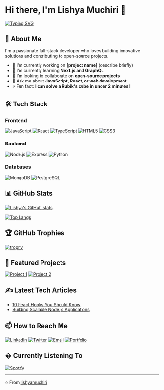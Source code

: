 # Hi there, I'm Lishya Muchiri 👋

[![Typing SVG](https://readme-typing-svg.herokuapp.com?font=Fira+Code&pause=1000&color=FF7F50&width=435&lines=Full+Stack+Developer;Open+Source+Enthusiast;Tech+Writer)](https://media1.giphy.com/media/v1.Y2lkPTc5MGI3NjExZWRjbGQ2M3BwZWRzNmo5ZmUxdThuNXY3azIzZTFhNHh2djFlcXZ1OCZlcD12MV9pbnRlcm5hbF9naWZfYnlfaWQmY3Q9Zw/SA3x5u69Z3SWzghNrU/giphy.gif)

## 🚀 About Me

I'm a passionate full-stack developer who loves building innovative solutions and contributing to open-source projects. 

- 🔭 I'm currently working on **[project name]** (describe briefly)
- 🌱 I'm currently learning **Next.js and GraphQL**
- 👯 I'm looking to collaborate on **open-source projects**
- 💬 Ask me about **JavaScript, React, or web development**
- ⚡ Fun fact: **I can solve a Rubik's cube in under 2 minutes!**

## 🛠️ Tech Stack

### Frontend
![JavaScript](https://img.shields.io/badge/-JavaScript-F7DF1E?style=flat-square&logo=javascript&logoColor=black)
![React](https://img.shields.io/badge/-React-61DAFB?style=flat-square&logo=react&logoColor=black)
![TypeScript](https://img.shields.io/badge/-TypeScript-3178C6?style=flat-square&logo=typescript&logoColor=white)
![HTML5](https://img.shields.io/badge/-HTML5-E34F26?style=flat-square&logo=html5&logoColor=white)
![CSS3](https://img.shields.io/badge/-CSS3-1572B6?style=flat-square&logo=css3&logoColor=white)

### Backend
![Node.js](https://img.shields.io/badge/-Node.js-339933?style=flat-square&logo=node.js&logoColor=white)
![Express](https://img.shields.io/badge/-Express-000000?style=flat-square&logo=express&logoColor=white)
![Python](https://img.shields.io/badge/-Python-3776AB?style=flat-square&logo=python&logoColor=white)

### Databases
![MongoDB](https://img.shields.io/badge/-MongoDB-47A248?style=flat-square&logo=mongodb&logoColor=white)
![PostgreSQL](https://img.shields.io/badge/-PostgreSQL-4169E1?style=flat-square&logo=postgresql&logoColor=white)

## 📊 GitHub Stats

[![Lishya's GitHub stats](https://github-readme-stats.vercel.app/api?username=lishyamuchiri&show_icons=true&theme=radical&hide=issues)](https://github.com/lishyamuchiri)

[![Top Langs](https://github-readme-stats.vercel.app/api/top-langs/?username=lishyamuchiri&layout=compact&theme=radical&hide=html,css)](https://github.com/lishyamuchiri)

## 🏆 GitHub Trophies

[![trophy](https://github-profile-trophy.vercel.app/?username=lishyamuchiri&theme=onedark&row=1)](https://github.com/ryo-ma/github-profile-trophy)

## 🎯 Featured Projects

[![Project 1](https://github-readme-stats.vercel.app/api/pin/?username=lishyamuchiri&repo=myportfolio&theme=radical)](https://github.com/LishyaMuchiri/myportfolio)
[![Project 2](https://github-readme-stats.vercel.app/api/pin/?username=lishyamuchiri&repo=myportfolio&theme=radical)](https://github.com/lishyamuchiri/myportfolio)

## ✍️ Latest Tech Articles

<!-- Replace with your actual articles -->
- [10 React Hooks You Should Know](https://github.com/lishyamuchiri/myportfolio)
- [Building Scalable Node.js Applications](https://github.com/lishyamuchiri/myportfolio)

## 📫 How to Reach Me

[![LinkedIn](https://img.shields.io/badge/-LinkedIn-0077B5?style=for-the-badge&logo=linkedin&logoColor=white)](https://linkedin.com/in/lishyamuchiri)
[![Twitter](https://img.shields.io/badge/-Twitter-1DA1F2?style=for-the-badge&logo=twitter&logoColor=white)](https://twitter.com/lishyadev)
[![Email](https://img.shields.io/badge/-Email-D14836?style=for-the-badge&logo=gmail&logoColor=white)](mailto:lishya@example.com)
[![Portfolio](https://img.shields.io/badge/-Portfolio-FF7139?style=for-the-badge&logo=firefox&logoColor=white)](https://lishya.dev)

## � Currently Listening To

[![Spotify](https://spotify-github-profile.vercel.app/api/view?uid=yourspotifyid&cover_image=true&theme=novatorem)](https://open.spotify.com/user/yourspotifyid)

---

⭐️ From [lishyamuchiri](https://github.com/lishyamuchiri)
